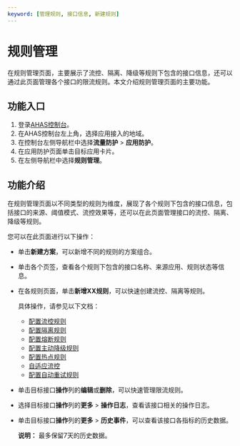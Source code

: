 ```yaml
---
keyword: [管理规则, 接口信息, 新建规则]
---
```


# 规则管理

在规则管理页面，主要展示了流控、隔离、降级等规则下包含的接口信息，还可以通过此页面管理各个接口的限流规则。本文介绍规则管理页面的主要功能。

## 功能入口

1.  登录[AHAS控制台](https://ahas.console.aliyun.com/)。
2.  在AHAS控制台左上角，选择应用接入的地域。
3.  在控制台左侧导航栏中选择**流量防护** \> **应用防护**。
4.  在应用防护页面单击目标应用卡片。
5.  在左侧导航栏中选择**规则管理**。

## 功能介绍

在规则管理页面以不同类型的规则为维度，展现了各个规则下包含的接口信息，包括接口的来源、阈值模式、流控效果等，还可以在此页面管理接口的流控、隔离、降级等规则。

您可以在此页面进行以下操作：

-   单击**新建方案**，可以新增不同的规则的方案组合。
-   单击各个页签，查看各个规则下包含的接口名称、来源应用、规则状态等信息。
-   在各规则页面，单击**新增XX规则**，可以快速创建流控、隔离等规则。

    具体操作，请参见以下文档：

    -   [配置流控规则](/cn.zh-CN/应用防护/配置规则/配置流控规则.md)
    -   [配置隔离规则](/cn.zh-CN/应用防护/配置规则/配置隔离规则.md)
    -   [配置熔断规则](/cn.zh-CN/应用防护/配置规则/配置熔断规则.md)
    -   [配置主动降级规则](/cn.zh-CN/应用防护/配置规则/配置主动降级规则.md)
    -   [配置热点规则](/cn.zh-CN/应用防护/配置规则/配置热点规则.md)
    -   [自适应流控](/cn.zh-CN/应用防护/配置规则/自适应流控.md)
    -   [配置自动重试规则](/cn.zh-CN/应用防护/配置规则/配置自动重试规则.md)
-   单击目标接口**操作**列的**编辑**或**删除**，可以快速管理限流规则。
-   选择目标接口**操作**列的**更多** \> **操作日志**，查看该接口相关的操作日志。
-   单击目标接口**操作**列的**更多** \> **历史事件**，可以查看该接口各指标的历史数据。

    **说明：** 最多保留7天的历史数据。


